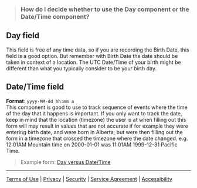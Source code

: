 > ### How do I decide whether to use the Day component or the Date/Time component?

## Day field  
This field is free of any time data, so if you are recording the Birth Date, this field is a good option. But remember with Birth Date the date should be taken in context of a location. The UTC Date/Time of your birth might be different than what you typically consider to be your birth day.  

## Date/Time field  
**Format**: ```yyyy-MM-dd hh:mm a```  
This component is good to use to track sequence of events where the time of the day that it happens is important. If you only want to track the date, keep in mind that the location (timezone) the user is at when filling out this form will may result in values that are not accurate if for example they were entering birth date, and were born in Alberta, but were then filling out the form in a timezone that crossed the timezone where the date changed. e.g. 12:01AM Mountain time on 2000-01-01 was 11:01AM 1999-12-31 Pacific Time.  

> Example form: [Day versus Date/Time](https://submit.digital.gov.bc.ca/app/form/submit?f=2feb8f40-9c99-4f0c-a416-53d819bc730e)   

***
[Terms of Use](Terms-of-Use) | [Privacy](Privacy) | [Security](Security) | [Service Agreement](Service-Agreement) | [Accessibility](Accessibility)